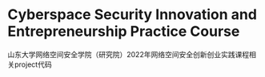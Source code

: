 # Cyberspace Security Innovation and Entrepreneurship Practice Course
山东大学网络空间安全学院（研究院）2022年网络空间安全创新创业实践课程相关project代码
